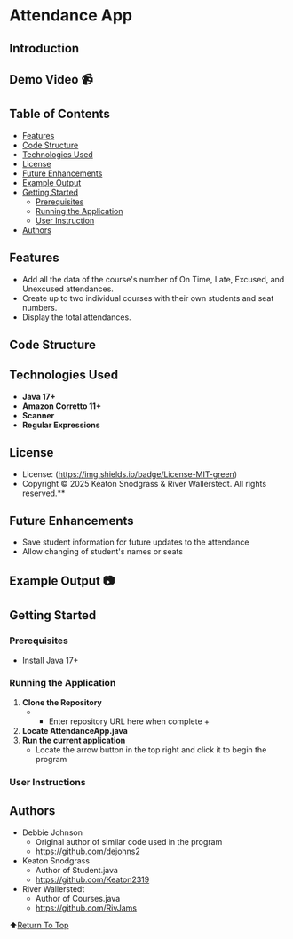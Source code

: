 # Attendance App

## Introduction


## Demo Video :video_camera:


## Table of Contents
- [Features](#features)
- [Code Structure](#code-structure)
- [Technologies Used](#technologies-used)
- [License](#license)
- [Future Enhancements](#future-enhancements)
- [Example Output](#example-output)
- [Getting Started](#getting-started)
     - [Prerequisites](#prerequisites)
     - [Running the Application](#running-the-application)
     - [User Instruction](#user-instructions)
- [Authors](#authors)

## Features
- Add all the data of the course's number of On Time, Late, Excused, and Unexcused attendances.
- Create up to two individual courses with their own students and seat numbers.
- Display the total attendances.

## Code Structure


## Technologies Used
- **Java 17+**
- **Amazon Corretto 11+**
- **Scanner**
- **Regular Expressions**
  
## License
- License: (https://img.shields.io/badge/License-MIT-green)
- Copyright &copy; 2025 Keaton Snodgrass & River Wallerstedt. All rights reserved.**

## Future Enhancements
- Save student information for future updates to the attendance
- Allow changing of student's names or seats

## Example Output :camera:



## Getting Started

### Prerequisites
- Install Java 17+

### Running the Application
1. **Clone the Repository**
     - + Enter repository URL here when complete +
2. **Locate AttendanceApp.java**
3. **Run the current application**
     - Locate the arrow button in the top right and click it to begin the program

### User Instructions


## Authors
- Debbie Johnson
     - Original author of similar code used in the program
     - https://github.com/dejohns2
- Keaton Snodgrass
     - Author of Student.java
     - https://github.com/Keaton2319
- River Wallerstedt
     - Author of Courses.java
     - https://github.com/RivJams

:arrow_up:[Return To Top](#attendance-app)
